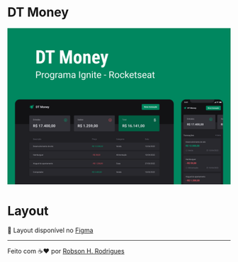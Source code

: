 # DT Money

<p align="center">
    <img alt="cover" title="cover" src="./cover.png" />
</p>

# Layout

🎨 Layout disponível no [Figma](https://www.figma.com/design/NTpD6HKJ8pqpriPfituNQ5/DT-Money--Community-?m=auto&t=riFy34zVFRntM7vM-6)

---

Feito com ☕❤ por [Robson H. Rodrigues](https://github.com/Robson16)
